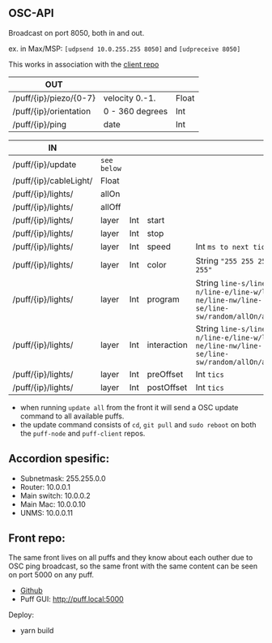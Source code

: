 ## OSC-API

Broadcast on port 8050, both in and out.

ex. in Max/MSP: `[udpsend 10.0.255.255 8050]` and `[udpreceive 8050]`

This works in association with the [client repo](https://github.com/jonasbarsten/puff-client)

|OUT|||
|---|---|---|
|/puff/{ip}/piezo/{0-7}|velocity 0.-1.|Float|
|/puff/{ip}/orientation|0 - 360 degrees|Int|
|/puff/{ip}/ping|date|Int|

|IN|||||Default|
|---|---|---|---|---|---|
|/puff/{ip}/update|`see below`|
|/puff/{ip}/cableLight/|Float|
|/puff/{ip}/lights/|allOn|
|/puff/{ip}/lights/|allOff|
|/puff/{ip}/lights/|layer|Int|start
|/puff/{ip}/lights/|layer|Int|stop
|/puff/{ip}/lights/|layer|Int|speed|Int `ms to next tic`|500
|/puff/{ip}/lights/|layer|Int|color|String `"255 255 255 255"`|10 10 10 10
|/puff/{ip}/lights/|layer|Int|program|String `line-s/line-n/line-e/line-w/line-ne/line-nw/line-se/line-sw/random/allOn/allOff`|line-s
|/puff/{ip}/lights/|layer|Int|interaction|String `line-s/line-n/line-e/line-w/line-ne/line-nw/line-se/line-sw/random/allOn/allOff`|line-s
|/puff/{ip}/lights/|layer|Int|preOffset|Int `tics`|0
|/puff/{ip}/lights/|layer|Int|postOffset|Int `tics`|0

* when running `update all` from the front it will send a OSC update command to all available puffs.
* the update command consists of `cd`, `git pull` and `sudo reboot` on both the `puff-node` and `puff-client` repos.

## Accordion spesific:

* Subnetmask: 255.255.0.0
* Router: 10.0.0.1
* Main switch: 10.0.0.2
* Main Mac: 10.0.0.10
* UNMS: 10.0.0.11

## Front repo:

The same front lives on all puffs and they know about each outher due to OSC ping broadcast, so the same front with the same content can be seen on port 5000 on any puff. 

* [Github](https://github.com/jonasbarsten/puff-client)
* Puff GUI: http://puff.local:5000

Deploy:

* yarn build